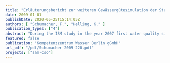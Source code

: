 ```yaml
---
title: "Erläuterungsbericht zur weiteren Gewässergütesimulation der Stauhaltung Charlottenburg (Spree und Kanäle) unter Berücksichtigung von Mischwasserentlastungen im September 2005"
date: 2009-01-01
publishDate: 2020-05-25T15:14:05Z
authors: [ "Schumacher, F.", "Helling, K." ]
publication_types: ["4"]
abstract: "During the ISM study in the year 2007 first water quality simulations of the Berlin river Spree (stretch Charlottenburg) under consideration of combined sewer overflows (CSO) from the drainage system had been carried out. The period of September 2005 was simulated. A good correlation of simulation results with water quality measurements could only be observed for those days where the model boundary conditions were clearly defined (spot samples at the inflowing streams). However, these spot samples are carried out only once a month. Given the simulation period of one month and the temporal resolution of 15 minutes this data availability for the inflowing streams is not sufficient. Even more, some parameters had to be assessed entirely since no measurements were available. The data situation was especially critical for the inflow of the Landwehrkanal into the river Spree. No continuous measurement data was available for the following parameters: water temperature, oxygen content, pH and conductivity. For these parameters hydrographs had been assumed according to those at gauge Mühlendammschleuse with an offset calculated by the difference between the spot sampling at Landwehrkanal and the continuous values at Mühlendammschleuse. Furthermore, during the simulations within the ISM study a second storm event with overflows could not be considered since the simulation of the drainage system (software INFOWORKS CS) carried out by Berliner Wasserbetriebe was not yet available. The objective of the water quality simulations carried out within SAM-CSO was to take into account the full boundary conditions for the Landwehrkanal (continuous data now available). By comparison with the former simulation results the relevance of the inflow Landwehrkanal on the processes in the river Spree is shown. A second simulation was carried out with meteorological data of high temporal resolution. Former simulations were conducted with daily averages for e.g. air temperature, wind speed, etc. The influence of the temporal resolution of the input data on the diurnal hydrographs of different water quality parameters was analysed (focus on water temperature and dissolved oxygen). Finally, for the last simulation the data for the additional CSO event on 16-17 September 2005 was used (simulated by Berliner Wasserbetriebe with INFOWORKS CS). The results show that considering meteorological data of high temporal resolution and continuous data for the boundary condition Landwehrkanal have a significant influence on the quality of the water quality simulation results for river Spree, especially for the parameters oxygen content, pH and conductivity. Now, for September 2005 simulation results are available that are based on the best set of data that is currently available for the studied river stretch."
featured: false
publication: "Kompetenzzentrum Wasser Berlin gGmbH"
url_pdf: "/pdf/Schumacher-2009-220.pdf"
projects: ["sam-cso"]
---
```


